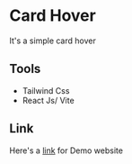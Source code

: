 # Card Hover

It's a simple card hover
## Tools

- Tailwind Css
- React Js/ Vite

## Link

Here's a [link](https://card-hover-beta.vercel.app/) for Demo website
